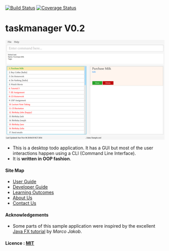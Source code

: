 [![Build Status](https://travis-ci.org/se-edu/addressbook-level4.svg?branch=master)](https://travis-ci.org/se-edu/addressbook-level4)
[![Coverage Status](https://coveralls.io/repos/github/se-edu/addressbook-level4/badge.svg?branch=master)](https://coveralls.io/github/se-edu/addressbook-level4?branch=master)

# taskmanager V0.2

<img src="docs/images/Ui.png" width="600"><br>

* This is a desktop todo application. It has a GUI but most of the user interactions happen using 
  a CLI (Command Line Interface).
* It is **written in OOP fashion**. 


  
#### Site Map
* [User Guide](docs/UserGuide.md) 
* [Developer Guide](docs/DeveloperGuide.md) 
* [Learning Outcomes](docs/LearningOutcomes.md) 
* [About Us](docs/AboutUs.md)
* [Contact Us](docs/ContactUs.md)


#### Acknowledgements

* Some parts of this sample application were inspired by the excellent 
  [Java FX tutorial](http://code.makery.ch/library/javafx-8-tutorial/) by *Marco Jakob*. 


#### Licence : [MIT](LICENSE)
